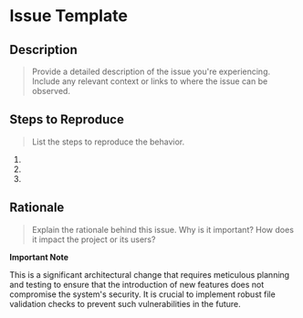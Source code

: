 # Issue Template

## Description
> Provide a detailed description of the issue you're experiencing. Include any relevant context or links to where the issue can be observed.


## Steps to Reproduce
> List the steps to reproduce the behavior.
1. 
2. 
3. 

## Rationale
> Explain the rationale behind this issue. Why is it important? How does it impact the project or its users?

**Important Note**

This is a significant architectural change that requires meticulous planning and testing to ensure that the introduction of new features does not compromise the system's security. It is crucial to implement robust file validation checks to prevent such vulnerabilities in the future.
